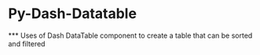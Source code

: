 # Py-Dash-Datatable

*** Uses of Dash DataTable component to create a table that can be sorted and filtered